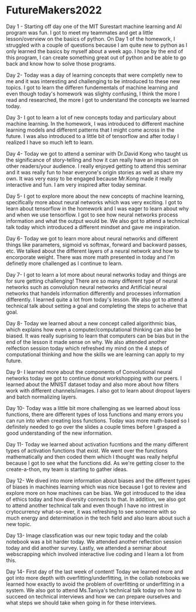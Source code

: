 # FutureMakers2022

Day 1 - Starting off day one of the MIT Surestart machine learning and AI program was fun. I got to meet my teammates and get a little lesson/overview on the basics of python. On Day 1 of the homework, I struggled with a couple of questions because I am quite new to python as I only learned the basics by myself about a week ago. I hope by the end of this program, I can create something great out of python and be able to go back and know how to solve those programs.

Day 2- Today was a day of learning concepts that were completly new to me and it was interesting and challenging to be introduced to these new topics. I got to learn the differen fundementals of machine learning and even though today's homework was slighty confusing, I think the more I read and researched, the more I got to understand the concepts we learned today. 

Day 3- I got to learn a lot of new concepts today and particulary about machine learning. In the homework, I was introduced to different machine learning models and different patterns that I might come across in the future. I was also introduced to a little bit of tensorflow and after today I realized I have so much left to learn. 

Day 4- Today we got to attend a seminar with Dr.David Kong who taught us the significance of story-telling and how it can really have an impact on other readers/your audience. I really enjoyed getting to attend this seminar and it was really fun to hear everyone's origin stories as well as share my own. It was very easy to be engaged because Mr.Kong made it really interactive and fun. I am very inspired after today seminar. 

Day 5- I got to explore more about the new concepts of machine learning, specifically more about neural networks which was very exciting. I got to learn about tensorflow in the homework and I was eager to learn about why and when we use tensorflow. I got to see how neural networks process information and what the output would be. We also got to attend a technical talk today which introduced a different mindset and gave me inspiration. 

Day 6- Today we got to learn more about neural networks and different things like parameters, sigmoid vs softmax, forward and backward passes, etc. We talked about the different layers of a neural network and how to encorporate weight. There was more math presented in today and I'm definetly more challenged as I continue to learn. 

Day 7- I got to learn a lot more about neural networks today and things are for sure getting challenging! There are so many different type of neural networks such as convolution neural networks and Artificial neural networks that handels information differently and processes information differently. I learned quite a lot from today's lesson. We also got to attend a technical talk about setting a goal and completing the steps to acheive that goal. 

Day 8- Today we learned about a new concept called algorithmic bias, which explains how even a computer/computational thinking can also be biased. It was really suprising to learn that computers can be bias but in the end of the lesson it made sense on why. We also attended another relfection session today which refreshed my mind on the 4 steps of computational thinking and how the skills we are learning can apply to my future. 

Day 9- I learned more about the components of Convolutional neural networks today we got to continue donut workshopping with our peers. I learned about the MNIST dataset today and also more about how filters work with different channels/images. I also got to learn about dropout layers and batch normalizing layers. 

Day 10- Today was a little bit more challenging as we learned about loss functions, there are different types of loss functions and many errors you can run into when creating loss functions. Today was more math-based so I definitely needed to go over the slides a couple times before I grasped a good understanding of the new information. 

Day 11- Today we learned about activation fucntions and the many different types of activation functions that exist. We went over the functions mathematically and then coded them which I thought was really helpful because I got to see what the functions did. As we're getting closer to the create-a-thon, my team is starting to gather ideas. 

Day 12- We dived into more information about biases and the different types of biases in machines learning which was nice because I got to review and explore more on how machines can be bias. We got introduced to the idea of ethics today and how diversity connects to that. In addition, we also got to attend another technical talk and even though I have no intrest in crytocurrency what-so-ever, it was refreshing to see someone with so much energy and determination in the tech field and also learn about such a new topic. 

Day 13- Image classfication was our new topic today and the colab notebook was a bit harder today. We attended another reflection session today and did another survey. Lastly, we attended a seminar about webscrapping which involved interactive live coding and I learn a lot from this. 

Day 14- First day of the last week of content! Today we learned more and got into more depth with overfitting/underfitting, in the collab notebooks we learned how exactly to avoid the problem of overfitting or underfitting in a system. We also got to attend Ms.Taniya's technical talk today on how to succeed on technical interviews and how we can prepare ourselves and what steps we should take when going in for these interviews. 
